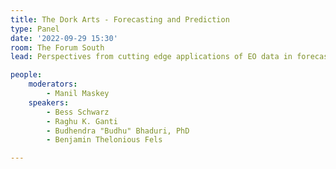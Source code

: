 ```yaml
---
title: The Dork Arts - Forecasting and Prediction
type: Panel
date: '2022-09-29 15:30'
room: The Forum South
lead: Perspectives from cutting edge applications of EO data in forecasting and prediction.

people:
    moderators: 
        - Manil Maskey
    speakers:
        - Bess Schwarz
        - Raghu K. Ganti
        - Budhendra "Budhu" Bhaduri, PhD
        - Benjamin Thelonious Fels

---
```

